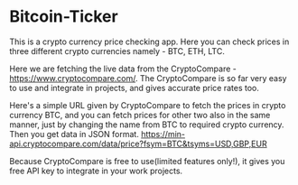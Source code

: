 # Bitcoin-Ticker
This is a crypto currency price checking app. Here you can check prices in three different crypto currencies namely - BTC, ETH, LTC.

Here we are fetching the live data from the CryptoCompare -  https://www.cryptocompare.com/.
The CryptoCompare is so far very easy to use and integrate in projects, and gives accurate price rates too.

Here's a simple URL given by CryptoCompare to fetch the prices in crypto currency BTC, and you can fetch prices for other two also in the same manner, just by changing the name from BTC to required crypto currency. Then you get data in JSON format.
https://min-api.cryptocompare.com/data/price?fsym=BTC&tsyms=USD,GBP,EUR

Because CryptoCompare is free to use(limited features only!), it gives you free API key to integrate in your work projects.
